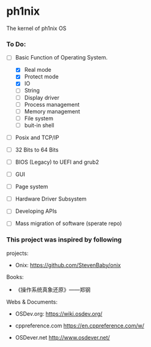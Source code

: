 # ph1nix

The kernel of ph1nix OS

### To Do:

- [ ] Basic Function of Operating System.
    
    - [x] Real mode
    - [x] Protect mode
    - [x] IO
    - [ ] String
    - [ ] Display driver
    - [ ] Process management
    - [ ] Memory management
    - [ ] File system
    - [ ] buit-in shell

- [ ] Posix and TCP/IP

- [ ] 32 Bits to 64 Bits

- [ ] BIOS (Legacy) to UEFI and grub2

- [ ] GUI

- [ ] Page system

- [ ] Hardware Driver Subsystem

- [ ] Developing APIs

- [ ] Mass migration of software (sperate repo)

### This project was inspired by following

projects:

- Onix: <https://github.com/StevenBaby/onix>

Books:

- 《操作系统真象还原》——郑钢

Webs & Documents:

- OSDev.org: <https://wiki.osdev.org/>

- cppreference.com <https://en.cppreference.com/w/>

- OSDever.net <http://www.osdever.net/>
